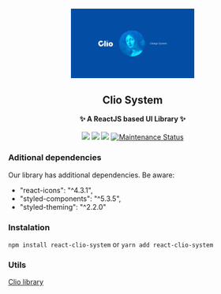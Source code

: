 <p align="center">
<img src="/docs/wallpaper.png" width=250>
</p>
<h2 align="center">Clio System</h2>
<p align="center">
<strong>✨ A ReactJS based UI Library ✨</strong>
<br><br>
<a href="https://npmjs.com/package/spectacle"><img src="https://img.shields.io/npm/dm/spectacle.svg"></a>
<a href="https://npmjs.com/package/spectacle"><img src="https://img.shields.io/npm/v/spectacle.svg"></a>
<img src="http://img.badgesize.io/https://unpkg.com/spectacle/dist/spectacle.min.js?compression=gzip&label=gzip%20size">
<a href="https://github.com/FormidableLabs/spectacle#maintenance-status">
  <img alt="Maintenance Status" src="https://img.shields.io/badge/maintenance-active-green.svg" />
</a>
</p>

### Aditional dependencies

Our library has additional dependencies. Be aware:

- "react-icons": "^4.3.1",
- "styled-components": "^5.3.5",
- "styled-theming": "^2.2.0"

### Instalation

`npm install react-clio-system` or `yarn add react-clio-system`


### Utils

[Clio library](https://www.figma.com/file/e7FDuNOCfxju0hI2n1QOTm/Design-System-Clio---Documenta%C3%A7%C3%A3o?node-id=32%3A539 "Clio library")
